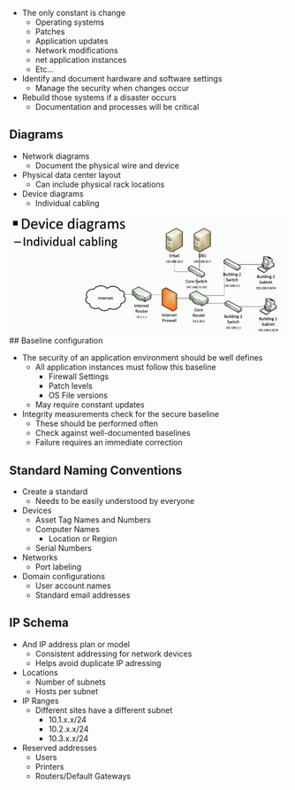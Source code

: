 - The only constant is change
	- Operating systems
	- Patches
	- Application updates
	- Network modifications
	- net application instances
	- Etc...
- Identify and document hardware and software settings
	- Manage the security when changes occur
- Rebuild those systems if a disaster occurs
	- Documentation and processes will be critical

## Diagrams
- Network diagrams
	- Document the physical wire and device
- Physical data center layout
	- Can include physical rack locations
- Device diagrams
	- Individual cabling

![](Images/Pasted%20image%2020240320204337.png)## Baseline configuration
- The security of an application environment should be well defines
	- All application instances must follow this baseline
		- Firewall Settings
		- Patch levels
		- OS File versions
	- May require constant updates
- Integrity measurements check for the secure baseline
	- These should be performed often
	- Check against well-documented baselines
	- Failure requires an immediate correction

## Standard Naming Conventions
- Create a standard
	- Needs to be easily understood by everyone
- Devices
	- Asset Tag Names and Numbers
	- Computer Names
		- Location or Region
	- Serial Numbers
- Networks
	- Port labeling
- Domain configurations
	- User account names
	- Standard email addresses

## IP Schema
- And IP address plan or model
	- Consistent addressing for network devices
	- Helps avoid duplicate IP adressing
- Locations
	- Number of subnets
	- Hosts per subnet
- IP Ranges
	- Different sites have a different subnet
		- 10.1.x.x/24
		- 10.2.x.x/24
		- 10.3.x.x/24
- Reserved addresses
	- Users
	- Printers
	- Routers/Default Gateways

